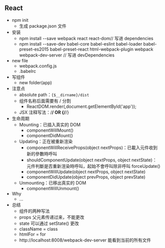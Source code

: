 ## React
- npm init 
    - 生成 package.json 文件
- 安装
    - npm install --save webpack react react-dom// 写进 dependencies
    - npm install --save-dev babel-core babel-eslint babel-loader babel-preset-es2015 babel-preset-react html-webpack-plugin webpack webpack-dev-server // 写进 devDependencies
- new file
    - webpack.config.js
    - .babelrc
- 写组件
    - new folder(app)
- 注意点
    - absolute path：`{$__dirname}/dist`
    - 组件名称后面需要有 / 分割
        - ReactDOM.render(<MyName/>,document.getElementById('app'));
    - JSX 注释写法：/**/ OR {/**/}
- 生命周期
    - Mounting：已插入真实的 DOM
        - componentWillMount()
        - componentDidMount()
    - Updating：正在被重新渲染
        - componentWillReceiveProps(object nextProps)：已載入元件收到新的參數時呼叫
        - shouldComponentUpdate(object nextProps, object nextState)：元件判斷是否重新渲染時呼叫，起始不會呼叫除非呼叫 forceUpdate()
        - componentWillUpdate(object nextProps, object nextState)
        - componentDidUpdate(object prevProps, object prevState)
    - Unmounting：已移出真实的 DOM
        - componentWillUnmount()
- Why
    - ...
- 总结
    - 组件的两种写法
    - props 父元素传递过来，不能更改
    - state 可以通过 setState() 更改
    - className  = class
    - htmlFor = for
    - http://localhost:8008/webpack-dev-server 能看到当前的所有文件

